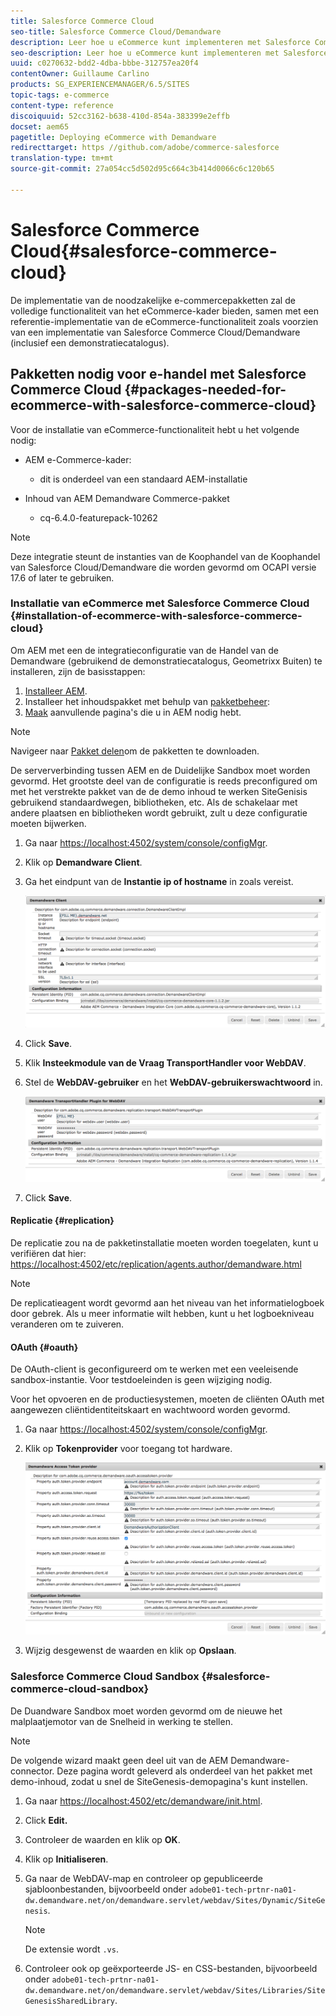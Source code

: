 ```yaml
---
title: Salesforce Commerce Cloud
seo-title: Salesforce Commerce Cloud/Demandware
description: Leer hoe u eCommerce kunt implementeren met Salesforce Commerce Cloud/Demandware.
seo-description: Leer hoe u eCommerce kunt implementeren met Salesforce Commerce Cloud/Demandware.
uuid: c0270632-bdd2-4dba-bbbe-312757ea20f4
contentOwner: Guillaume Carlino
products: SG_EXPERIENCEMANAGER/6.5/SITES
topic-tags: e-commerce
content-type: reference
discoiquuid: 52cc3162-b638-410d-854a-383399e2effb
docset: aem65
pagetitle: Deploying eCommerce with Demandware
redirecttarget: https //github.com/adobe/commerce-salesforce
translation-type: tm+mt
source-git-commit: 27a054cc5d502d95c664c3b414d0066c6c120b65

---
```



# Salesforce Commerce Cloud{#salesforce-commerce-cloud}

De implementatie van de noodzakelijke e-commercepakketten zal de volledige functionaliteit van het eCommerce-kader bieden, samen met een referentie-implementatie van de eCommerce-functionaliteit zoals voorzien van een implementatie van Salesforce Commerce Cloud/Demandware (inclusief een demonstratiecatalogus).

## Pakketten nodig voor e-handel met Salesforce Commerce Cloud {#packages-needed-for-ecommerce-with-salesforce-commerce-cloud}

Voor de installatie van eCommerce-functionaliteit hebt u het volgende nodig:

* AEM e-Commerce-kader:

   * dit is onderdeel van een standaard AEM-installatie

* Inhoud van AEM Demandware Commerce-pakket

   * cq-6.4.0-featurepack-10262

>[!NOTE]
>
>Deze integratie steunt de instanties van de Koophandel van de Koophandel van Salesforce Cloud/Demandware die worden gevormd om OCAPI versie 17.6 of later te gebruiken.

### Installatie van eCommerce met Salesforce Commerce Cloud {#installation-of-ecommerce-with-salesforce-commerce-cloud}

Om AEM met een de integratieconfiguratie van de Handel van de Demandware (gebruikend de demonstratiecatalogus, Geometrixx Buiten) te installeren, zijn de basisstappen:

1. [Installeer AEM](/help/sites-deploying/deploy.md).
1. Installeer het inhoudspakket met behulp van [pakketbeheer](/help/sites-administering/package-manager.md):
1. [Maak](/help/sites-authoring/page-authoring.md) aanvullende pagina&#39;s die u in AEM nodig hebt.

>[!NOTE]
>
>Navigeer naar [Pakket delen](/help/sites-administering/package-manager.md#package-share)om de pakketten te downloaden.

De serververbinding tussen AEM en de Duidelijke Sandbox moet worden gevormd. Het grootste deel van de configuratie is reeds preconfigured om met het verstrekte pakket van de de demo inhoud te werken SiteGenisis gebruikend standaardwegen, bibliotheken, etc. Als de schakelaar met andere plaatsen en bibliotheken wordt gebruikt, zult u deze configuratie moeten bijwerken.

1. Ga naar [https://localhost:4502/system/console/configMgr](https://localhost:4502/system/console/configMgr).
1. Klik op **Demandware Client**.
1. Ga het eindpunt van de **Instantie ip of hostname** in zoals vereist.

   ![chlimage_1-5](assets/chlimage_1-5.png)

1. Click **Save**.
1. Klik **Insteekmodule van de Vraag TransportHandler voor WebDAV**.
1. Stel de **WebDAV-gebruiker** en het **WebDAV-gebruikerswachtwoord** in.

   ![chlimage_1-6](assets/chlimage_1-6.png)

1. Click **Save**.

#### Replicatie {#replication}

De replicatie zou na de pakketinstallatie moeten worden toegelaten, kunt u verifiëren dat hier: [https://localhost:4502/etc/replication/agents.author/demandware.html](https://localhost:4502/etc/replication/agents.author/demandware.html)

>[!NOTE]
>
>De replicatieagent wordt gevormd aan het niveau van het informatielogboek door gebrek. Als u meer informatie wilt hebben, kunt u het logboekniveau veranderen om te zuiveren.

#### OAuth {#oauth}

De OAuth-client is geconfigureerd om te werken met een veeleisende sandbox-instantie. Voor testdoeleinden is geen wijziging nodig.

Voor het opvoeren en de productiesystemen, moeten de cliënten OAuth met aangewezen cliëntidentiteitskaart en wachtwoord worden gevormd.

1. Ga naar [https://localhost:4502/system/console/configMgr](https://localhost:4502/system/console/configMgr).
1. Klik op **Tokenprovider** voor toegang tot hardware.

   ![chlimage_1-7](assets/chlimage_1-7.png)

1. Wijzig desgewenst de waarden en klik op **Opslaan**.

### Salesforce Commerce Cloud Sandbox {#salesforce-commerce-cloud-sandbox}

De Duandware Sandbox moet worden gevormd om de nieuwe het malplaatjemotor van de Snelheid in werking te stellen.

>[!NOTE]
>
>De volgende wizard maakt geen deel uit van de AEM Demandware-connector. Deze pagina wordt geleverd als onderdeel van het pakket met demo-inhoud, zodat u snel de SiteGenesis-demopagina&#39;s kunt instellen.

1. Ga naar [https://localhost:4502/etc/demandware/init.html](https://localhost:4502/etc/demandware/init.html).
1. Click **Edit.**
1. Controleer de waarden en klik op **OK**.
1. Klik op **Initialiseren**.
1. Ga naar de WebDAV-map en controleer op gepubliceerde sjabloonbestanden, bijvoorbeeld onder `adobe01-tech-prtnr-na01-dw.demandware.net/on/demandware.servlet/webdav/Sites/Dynamic/SiteGenesis`.

   >[!NOTE]
   >
   >De extensie wordt `.vs`.

1. Controleer ook op geëxporteerde JS- en CSS-bestanden, bijvoorbeeld onder `adobe01-tech-prtnr-na01-dw.demandware.net/on/demandware.servlet/webdav/Sites/Libraries/SiteGenesisSharedLibrary`.

